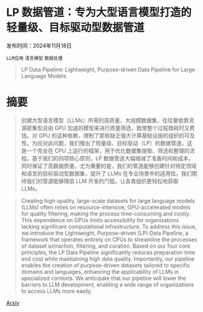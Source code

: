 # LP 数据管道：专为大型语言模型打造的轻量级、目标驱动型数据管道

发布时间：2024年11月18日

`LLM应用` `语言模型` `数据处理`

> LP Data Pipeline: Lightweight, Purpose-driven Data Pipeline for Large Language Models

# 摘要

> 创建大型语言模型（LLMs）所需的高质量、大规模数据集，往往要依靠资源密集型且由 GPU 加速的模型来进行质量筛选，致使整个过程既耗时又费钱。对 GPU 的这种依赖，限制了那些缺乏强大计算基础设施的组织的可及性。为应对此问题，我们推出了轻量级、目标驱动（LP）的数据管道，这是一个完全在 CPU 上运行的框架，用于优化数据集提取、筛选和整理的流程。基于我们的四项核心原则，LP 数据管道大幅缩减了准备时间和成本，同时保证了高数据质量。尤为重要的是，我们的管道能够创建针对特定领域和语言的目标驱动型数据集，提升了 LLMs 在专业场景中的适用性。我们期待我们的管道能够降低 LLM 开发的门槛，让各类组织更轻松地获取 LLMs。

> Creating high-quality, large-scale datasets for large language models (LLMs) often relies on resource-intensive, GPU-accelerated models for quality filtering, making the process time-consuming and costly. This dependence on GPUs limits accessibility for organizations lacking significant computational infrastructure. To address this issue, we introduce the Lightweight, Purpose-driven (LP) Data Pipeline, a framework that operates entirely on CPUs to streamline the processes of dataset extraction, filtering, and curation. Based on our four core principles, the LP Data Pipeline significantly reduces preparation time and cost while maintaining high data quality. Importantly, our pipeline enables the creation of purpose-driven datasets tailored to specific domains and languages, enhancing the applicability of LLMs in specialized contexts. We anticipate that our pipeline will lower the barriers to LLM development, enabling a wide range of organizations to access LLMs more easily.

[Arxiv](https://arxiv.org/abs/2411.11289)
